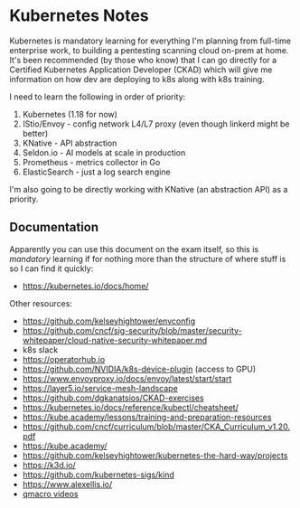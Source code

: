 # Kubernetes Notes

Kubernetes is mandatory learning for everything I'm planning from
full-time enterprise work, to building a pentesting scanning cloud
on-prem at home. It's been recommended (by those who know) that I can go
directly for a Certified Kubernetes Application Developer (CKAD) which
will give me information on how dev are deploying to k8s along with k8s
training.

I need to learn the following in order of priority:

1. Kubernetes (1.18 for now)
1. IStio/Envoy - config network L4/L7 proxy (even though linkerd might be better)
1. KNative - API abstraction
1. Seldon.io - AI models at scale in production
1. Prometheus - metrics collector in Go
1. ElasticSearch - just a log search engine

I'm also going to be directly working with KNative (an abstraction API) as a priority.

## Documentation

Apparently you can use this document on the exam itself, so this is
*mandatory* learning if for nothing more than the structure of where
stuff is so I can find it quickly:

* <https://kubernetes.io/docs/home/>

Other resources:

* <https://github.com/kelseyhightower/envconfig>
* <https://github.com/cncf/sig-security/blob/master/security-whitepaper/cloud-native-security-whitepaper.md>
* k8s slack
* <https://operatorhub.io>
* <https://github.com/NVIDIA/k8s-device-plugin> (access to GPU)
* <https://www.envoyproxy.io/docs/envoy/latest/start/start>
* <https://layer5.io/service-mesh-landscape>
* <https://github.com/dgkanatsios/CKAD-exercises>
* <https://kubernetes.io/docs/reference/kubectl/cheatsheet/>
* <https://kube.academy/lessons/training-and-preparation-resources>
* <https://github.com/cncf/curriculum/blob/master/CKA_Curriculum_v1.20.pdf>
* <https://kube.academy/>
* <https://github.com/kelseyhightower/kubernetes-the-hard-way/projects>
* <https://k3d.io/>
* <https://github.com/kubernetes-sigs/kind>
* <https://www.alexellis.io/>
* [qmacro videos](https://www.youtube.com/playlist?list=PLfctWmgNyOIf9rXaZp9RSM2YVxAPGGthe)

